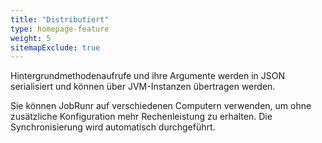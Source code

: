 ```yaml
---
title: "Distributiert"
type: homepage-feature
weight: 5
sitemapExclude: true
---
```

Hintergrundmethodenaufrufe und ihre Argumente werden in JSON serialisiert und können über JVM-Instanzen übertragen werden.

Sie können JobRunr auf verschiedenen Computern verwenden, um ohne zusätzliche Konfiguration mehr Rechenleistung zu erhalten. Die Synchronisierung wird automatisch durchgeführt.